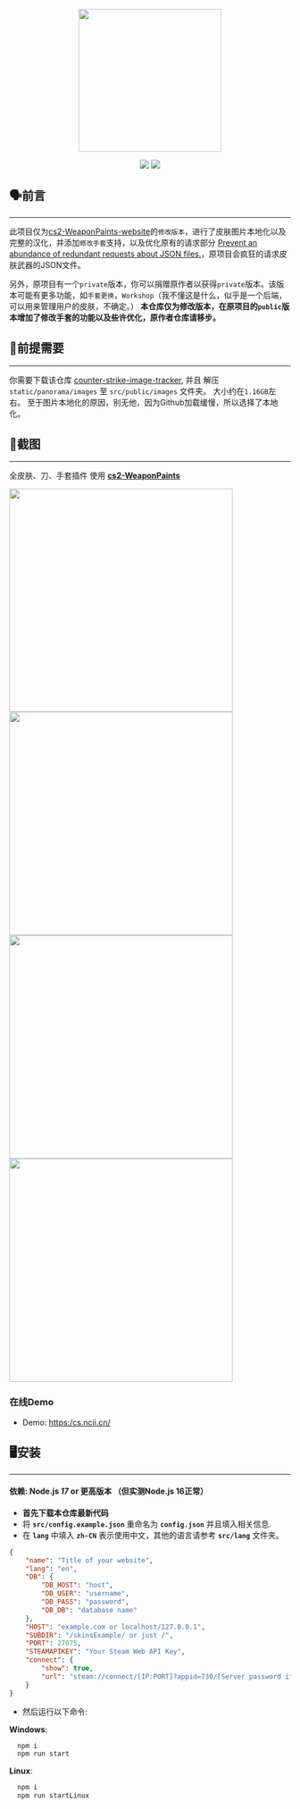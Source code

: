 <p align="center">
    <img src="https://github.com/SwaggyMacro/TgStoGifBot/raw/master/images/img_3.gif" width="256px">

</p>
<p align="center">
    <a href="README_cn.md"><img src="https://img.shields.io/badge/语言-简体中文-red"></a>
    <a href="README.md"><img src="https://img.shields.io/badge/LANG-ENGLISH-blue"></a>
</p>

## 🗣️前言
----
此项目仅为[cs2-WeaponPaints-website](https://github.com/L1teD/cs2-WeaponPaints-website)的`修改版本`，进行了皮肤图片本地化以及完整的汉化，并添加`修改手套`支持，以及优化原有的请求部分 [Prevent an abundance of redundant requests about JSON files.](https://github.com/L1teD/cs2-WeaponPaints-website/pull/12)，原项目会疯狂的请求皮肤武器的JSON文件。

另外，原项目有一个`private`版本，你可以捐赠原作者以获得`private`版本。该版本可能有更多功能，如`手套更换`，`Workshop`（我不懂这是什么，似乎是一个后端，可以用来管理用户的皮肤，不确定。）
**本仓库仅为修改版本，在原项目的`public`版本增加了修改手套的功能以及些许优化，原作者仓库请移步。**

## 📝前提需要
----
你需要下载该仓库 [counter-strike-image-tracker](https://github.com/ByMykel/counter-strike-image-tracker/), 并且 解压 `static/panorama/images` 至 `src/public/images` 文件夹。
大小约在`1.16GB`左右。
至于图片本地化的原因，别无他，因为Github加载缓慢，所以选择了本地化。

## 📸截图
----
全皮肤、刀、手套插件 使用 **[cs2-WeaponPaints](https://github.com/Nereziel/cs2-WeaponPaints/)**

<div>
    <img src="https://github.com/SwaggyMacro/cs2-WeaponPaints-Web/blob/main/previews/2_1.png?raw=true" width="400">
    <img src="https://github.com/SwaggyMacro/cs2-WeaponPaints-Web/blob/main/previews/2_2.png?raw=true" width="400">
    <img src="https://github.com/SwaggyMacro/cs2-WeaponPaints-Web/blob/main/previews/2_3.png?raw=true" width="400">
    <img src="https://github.com/SwaggyMacro/cs2-WeaponPaints-Web/blob/main/previews/2_4.png?raw=true" width="400">
</div>


### 在线Demo
- Demo: [https:/cs.ncii.cn/](https:/cs.ncii.cn/)

## 🖥️安装
---
#### 依赖: Node.js *17* or 更高版本 （但实测Node.js 16正常）

- **首先下载本仓库最新代码**
- 将 **`src/config.example.json`** 重命名为 **`config.json`** 并且填入相关信息.
- 在 **`lang`** 中填入 **`zh-CN`** 表示使用中文，其他的语言请参考 **`src/lang`** 文件夹。
```json
{
    "name": "Title of your website",
    "lang": "en", 
    "DB": {
        "DB_HOST": "host",
        "DB_USER": "username",
        "DB_PASS": "password",
        "DB_DB": "database name"
    },
    "HOST": "example.com or localhost/127.0.0.1",
    "SUBDIR": "/skinsExample/ or just /",
    "PORT": 27075,
    "STEAMAPIKEY": "Your Steam Web API Key",
    "connect": {
        "show": true,
        "url": "steam://connect/[IP:PORT]?appid=730/[Server password if needed]"
    }
}
```

- 然后运行以下命令:

**Windows**:
```bash
  npm i
  npm run start
```

**Linux**:
```bash
  npm i
  npm run startLinux
```
